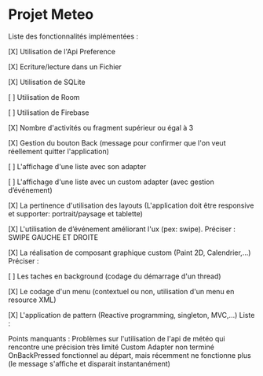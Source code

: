 # Projet Meteo

Liste des fonctionnalités implémentées :

[X] Utilisation de l'Api Preference

[X] Ecriture/lecture dans un Fichier

[X] Utilisation de SQLite

[ ] Utilisation de Room

[ ] Utilisation de Firebase

[X] Nombre d'activités ou fragment supérieur ou égal à 3

[X] Gestion du bouton Back (message pour confirmer que l'on veut réellement quitter l'application)

[ ] L'affichage d'une liste avec son adapter

[ ] L'affichage d'une liste avec un custom adapter (avec gestion d’événement)

[X] La pertinence d'utilisation des layouts (L'application doit être responsive et supporter: portrait/paysage et tablette)

[X] L'utilisation de d’événement améliorant l'ux (pex: swipe). Préciser : SWIPE GAUCHE ET DROITE

[X] La réalisation de composant graphique custom (Paint 2D, Calendrier,...) Préciser :

[ ] Les taches en background (codage du démarrage d'un thread)

[X] Le codage d'un menu (contextuel ou non, utilisation d'un menu en resource XML)

[X] L'application de pattern (Reactive programming, singleton, MVC,...) Liste :


Points manquants :
Problèmes sur l'utilisation de l'api de météo qui rencontre une précision très limité
Custom Adapter non terminé
OnBackPressed fonctionnel au départ, mais récemment ne fonctionne plus (le message s'affiche et disparait instantanément)
